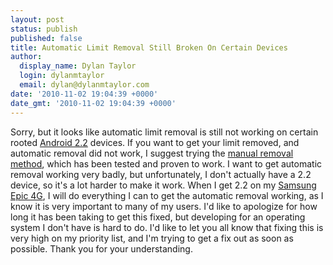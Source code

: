 ```yaml
---
layout: post
status: publish
published: false
title: Automatic Limit Removal Still Broken On Certain Devices
author:
  display_name: Dylan Taylor
  login: dylanmtaylor
  email: dylan@dylanmtaylor.com
date: '2010-11-02 19:04:39 +0000'
date_gmt: '2010-11-02 19:04:39 +0000'
---
```

<p>Sorry, but it looks like automatic limit removal is still not working on certain rooted <a class="zem_slink" title="Android" rel="homepage" href="http://code.google.com/android/">Android 2.2</a> devices. If you want to get your limit removed, and automatic removal did not work, I suggest trying the <a href="/pages/blog/2010/10/19/closer-to-a-proper-froyo-limit-removal-fix/">manual removal method</a>, which has been tested and proven to work. I want to get automatic removal working very badly, but unfortunately, I don't actually have a 2.2 device, so it's a lot harder to make it work. When I get 2.2 on my <a class="zem_slink" title="Samsung i9000 Galaxy S" rel="wikipedia" href="http://en.wikipedia.org/wiki/Samsung_i9000_Galaxy_S">Samsung Epic 4G</a>, I will do everything I can to get the automatic removal working, as I know it is very important to many of my users. I'd like to apologize for how long it has been taking to get this fixed, but developing for an operating system I don't have is hard to do. I'd like to let you all know that fixing this is very high on my priority list, and I'm trying to get a fix out as soon as possible. Thank you for your understanding.</p>
